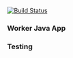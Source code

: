 
[![Build Status](http://54.89.145.90:8080/buildStatus/icon?job=instavote%2Fworker-build)](http://54.89.145.90:8080/job/instavote/job/worker-build/)

### Worker Java App
### Testing
